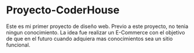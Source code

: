 # Proyecto-CoderHouse
Este es mi primer proyecto de diseño web. Previo a este proyecto, no tenia ningun conocimiento. La idea fue realizar un E-Commerce con el objetivo de que en el futuro cuando adquiera mas conocimientos sea un sitio funcional.
